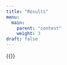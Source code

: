 ```yaml
---
title: "Results"
menu:
  main:
    parent: "contest"
    weight: 3
draft: false
---
```


<!-- *Results will be published after the contest days.* -->

{{<results file="csv/results.csv" header="true">}}